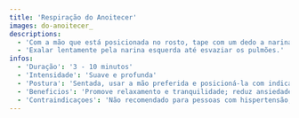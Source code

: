 ```yaml
---
title: 'Respiração do Anoitecer'
images: do-anoitecer_
descriptions:
  - 'Com a mão que está posicionada no rosto, tape com um dedo a narina direita.<br><br>Inalar lentamente pela narina esquerda até encher os pulmões. Conter.'
  - 'Exalar lentamente pela narina esquerda até esvaziar os pulmões.'
infos:
  - 'Duração': '3 - 10 minutos'
  - 'Intensidade': 'Suave e profunda'
  - 'Postura': 'Sentada, usar a mão preferida e posicioná-la com indicador e dedo médio sobre a testa'
  - 'Beneficios': 'Promove relaxamento e tranquilidade; reduz ansiedade e estresse'
  - 'Contraindicaçoes': 'Não recomendado para pessoas com hispertensão, vertigem ou transtornos cardíacos'
---
```


